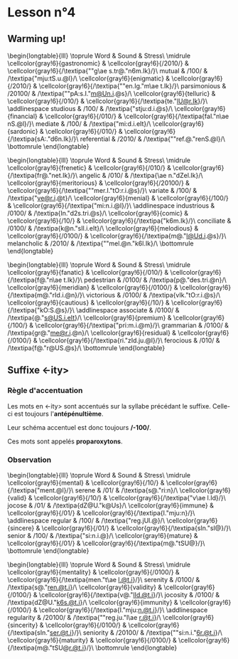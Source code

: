 # Lesson n°4




## Warming up!


\begin{longtable}{lll}
\toprule
Word & Sound & Stress\\
\midrule
\cellcolor{gray!6}{gastronomic} & \cellcolor{gray!6}{/2010/} & \cellcolor{gray!6}{/\textipa{""g\ae s.tr@."n6m.Ik}/}\\
mutual & /100/ & /\textipa{"mju:tS.u.@l}/\\
\cellcolor{gray!6}{enigmatic} & \cellcolor{gray!6}{/2010/} & \cellcolor{gray!6}{/\textipa{""en.Ig."m\ae t.Ik}/}\\
parsimonious & /20100/ & /\textipa{""pA:s.I."m@Un.i.@s}/\\
\cellcolor{gray!6}{telluric} & \cellcolor{gray!6}{/010/} & \cellcolor{gray!6}{/\textipa{te."lU@r.Ik}/}\\
\addlinespace
studious & /100/ & /\textipa{"stju:d.i.@s}/\\
\cellcolor{gray!6}{financial} & \cellcolor{gray!6}{/010/} & \cellcolor{gray!6}{/\textipa{faI."n\ae nS.@l}/}\\
mediate & /100/ & /\textipa{"mi:d.i.eIt}/\\
\cellcolor{gray!6}{sardonic} & \cellcolor{gray!6}{/010/} & \cellcolor{gray!6}{/\textipa{sA:."d6n.Ik}/}\\
referential & /2010/ & /\textipa{""ref.@."renS.@l}/\\
\bottomrule
\end{longtable}


\begin{longtable}{lll}
\toprule
Word & Sound & Stress\\
\midrule
\cellcolor{gray!6}{frenetic} & \cellcolor{gray!6}{/010/} & \cellcolor{gray!6}{/\textipa{fr@."net.Ik}/}\\
angelic & /010/ & /\textipa{\ae n."dZel.Ik}/\\
\cellcolor{gray!6}{meritorious} & \cellcolor{gray!6}{/20100/} & \cellcolor{gray!6}{/\textipa{""mer.I."tO:r.i.@s}/}\\
variate & /100/ & /\textipa{"ve@r.i.@t}/\\
\cellcolor{gray!6}{menial} & \cellcolor{gray!6}{/100/} & \cellcolor{gray!6}{/\textipa{"mi:n.i.@l}/}\\
\addlinespace
industrious & /0100/ & /\textipa{In."d2s.tri.@s}/\\
\cellcolor{gray!6}{comic} & \cellcolor{gray!6}{/10/} & \cellcolor{gray!6}{/\textipa{"k6m.Ik}/}\\
conciliate & /0100/ & /\textipa{k@n."sIl.i.eIt}/\\
\cellcolor{gray!6}{melodious} & \cellcolor{gray!6}{/0100/} & \cellcolor{gray!6}{/\textipa{m@."l@Ud.i.@s}/}\\
melancholic & /2010/ & /\textipa{""mel.@n."k6l.Ik}/\\
\bottomrule
\end{longtable}


\begin{longtable}{lll}
\toprule
Word & Sound & Stress\\
\midrule
\cellcolor{gray!6}{fanatic} & \cellcolor{gray!6}{/010/} & \cellcolor{gray!6}{/\textipa{f@."n\ae t.Ik}/}\\
pedestrian & /0100/ & /\textipa{p@."des.tri.@n}/\\
\cellcolor{gray!6}{meridian} & \cellcolor{gray!6}{/0100/} & \cellcolor{gray!6}{/\textipa{m@."rId.i.@n}/}\\
victorious & /0100/ & /\textipa{vIk."tO:r.i.@s}/\\
\cellcolor{gray!6}{cautious} & \cellcolor{gray!6}{/10/} & \cellcolor{gray!6}{/\textipa{"kO:S.@s}/}\\
\addlinespace
associate & /0100/ & /\textipa{@."s@US.i.eIt}/\\
\cellcolor{gray!6}{premium} & \cellcolor{gray!6}{/100/} & \cellcolor{gray!6}{/\textipa{"pri:m.i.@m}/}\\
grammarian & /0100/ & /\textipa{gr@."me@r.i.@n}/\\
\cellcolor{gray!6}{residual} & \cellcolor{gray!6}{/0100/} & \cellcolor{gray!6}{/\textipa{ri."zId.ju.@l}/}\\
ferocious & /010/ & /\textipa{f@."r@US.@s}/\\
\bottomrule
\end{longtable}



## Suffixe <-ity>

### Règle d'accentuation

Les mots en <-ity> sont accentués sur la syllabe précédant le suffixe. Celle-ci est toujours l'**antépénultième**.

Leur schéma accentuel est donc toujours **/-100/**.

Ces mots sont appelés **proparoxytons**.


### Observation 


\begin{longtable}{lll}
\toprule
Word & Sound & Stress\\
\midrule
\cellcolor{gray!6}{mental} & \cellcolor{gray!6}{/10/} & \cellcolor{gray!6}{/\textipa{"ment.@l}/}\\
serene & /01/ & /\textipa{s@."ri:n}/\\
\cellcolor{gray!6}{valid} & \cellcolor{gray!6}{/10/} & \cellcolor{gray!6}{/\textipa{"v\ae l.Id}/}\\
jocose & /01/ & /\textipa{dZ@U."k@Us}/\\
\cellcolor{gray!6}{immune} & \cellcolor{gray!6}{/01/} & \cellcolor{gray!6}{/\textipa{I."mju:n}/}\\
\addlinespace
regular & /100/ & /\textipa{"reg.jUl.@}/\\
\cellcolor{gray!6}{sincere} & \cellcolor{gray!6}{/01/} & \cellcolor{gray!6}{/\textipa{sIn."sI@}/}\\
senior & /100/ & /\textipa{"si:n.i.@}/\\
\cellcolor{gray!6}{mature} & \cellcolor{gray!6}{/01/} & \cellcolor{gray!6}{/\textipa{m@."tSU@}/}\\
\bottomrule
\end{longtable}


\begin{longtable}{lll}
\toprule
Word & Sound & Stress\\
\midrule
\cellcolor{gray!6}{mentality} & \cellcolor{gray!6}{/0100/} & \cellcolor{gray!6}{/\textipa{men."t\ae l.@t.i}/}\\
serenity & /0100/ & /\textipa{s@."ren.@t.i}/\\
\cellcolor{gray!6}{validity} & \cellcolor{gray!6}{/0100/} & \cellcolor{gray!6}{/\textipa{v@."lId.@t.i}/}\\
jocosity & /0100/ & /\textipa{dZ@U."k6s.@t.i}/\\
\cellcolor{gray!6}{immunity} & \cellcolor{gray!6}{/0100/} & \cellcolor{gray!6}{/\textipa{I."mju:n.@t.i}/}\\
\addlinespace
regularity & /20100/ & /\textipa{""reg.ju."l\ae r.@t.i}/\\
\cellcolor{gray!6}{sincerity} & \cellcolor{gray!6}{/0100/} & \cellcolor{gray!6}{/\textipa{sIn."ser.@t.i}/}\\
seniority & /20100/ & /\textipa{""si:n.i."6r.@t.i}/\\
\cellcolor{gray!6}{maturity} & \cellcolor{gray!6}{/0100/} & \cellcolor{gray!6}{/\textipa{m@."tSU@r.@t.i}/}\\
\bottomrule
\end{longtable}


